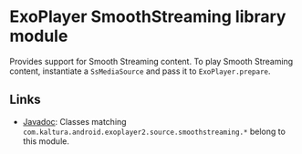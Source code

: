 # ExoPlayer SmoothStreaming library module #

Provides support for Smooth Streaming content. To play Smooth Streaming content,
instantiate a `SsMediaSource` and pass it to `ExoPlayer.prepare`.

## Links ##

* [Javadoc][]: Classes matching
  `com.kaltura.android.exoplayer2.source.smoothstreaming.*` belong to this
  module.

[Javadoc]: https://google.github.io/ExoPlayer/doc/reference/index.html
